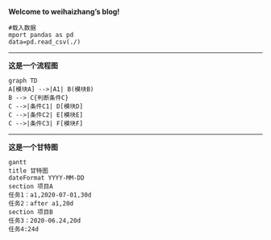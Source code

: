 **Welcome to weihaizhang’s blog!**
```
#载入数据
mport pandas as pd
data=pd.read_csv(./)
```
***
**这是一个流程图**

```mermaid
graph TD
A[模块A] -->|A1| B(模块B)
B --> C{判断条件C}
C -->|条件C1| D[模块D]
C -->|条件C2| E[模块E]
C -->|条件C3| F[模块F]
```


***
**这是一个甘特图**
```mermaid
gantt
title 甘特图
dateFormat YYYY-MM-DD
section 项目A
任务1：a1,2020-07-01,30d
任务2：after a1,20d
section 项目B
任务3：2020-06.24,20d
任务4:24d
```
